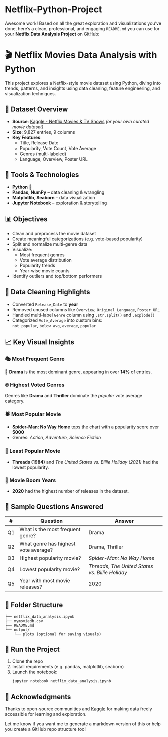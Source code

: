 # Netflix-Python-Project
Awesome work! Based on all the great exploration and visualizations you’ve done, here’s a clean, professional, and engaging `README.md` you can use for your **Netflix Data Analysis Project** on GitHub:



# 🎬 Netflix Movies Data Analysis with Python

This project explores a Netflix-style movie dataset using Python, diving into trends, patterns, and insights using data cleaning, feature engineering, and visualization techniques.



## 📂 Dataset Overview

- **Source**: [Kaggle - Netflix Movies & TV Shows](https://www.kaggle.com/datasets/shivamb/netflix-shows) *(or your own curated movie dataset)*
- **Size**: 9,827 entries, 9 columns
- **Key Features**:
  - Title, Release Date
  - Popularity, Vote Count, Vote Average
  - Genres (multi-labeled)
  - Language, Overview, Poster URL



## 🔧 Tools & Technologies

- **Python** 🐍
- **Pandas**, **NumPy** – data cleaning & wrangling
- **Matplotlib**, **Seaborn** – data visualization
- **Jupyter Notebook** – exploration & storytelling



## 📊 Objectives

- Clean and preprocess the movie dataset
- Create meaningful categorizations (e.g. vote-based popularity)
- Split and normalize multi-genre data
- Visualize:
  - Most frequent genres
  - Vote average distribution
  - Popularity trends
  - Year-wise movie counts
- Identify outliers and top/bottom performers



## 🧹 Data Cleaning Highlights

- Converted `Release_Date` to **year**
- Removed unused columns like `Overview`, `Original_Language`, `Poster_URL`
- Handled multi-label `Genre` column using `.str.split()` and `.explode()`
- Categorized `Vote_Average` into custom bins:  
  `not_popular`, `below_avg`, `average`, `popular`


## 📈 Key Visual Insights

### 🎭 Most Frequent Genre  
📌 **Drama** is the most dominant genre, appearing in over **14%** of entries.

### 🔥 Highest Voted Genres  
Genres like **Drama** and **Thriller** dominate the *popular* vote average category.

### 🕷️ Most Popular Movie  
- **Spider-Man: No Way Home** tops the chart with a popularity score over **5000**  
- Genres: *Action, Adventure, Science Fiction*

### 🧊 Least Popular Movie  
- **Threads (1984)** and *The United States vs. Billie Holiday (2021)* had the lowest popularity.

### 📆 Movie Boom Years  
- **2020** had the highest number of releases in the dataset.



## 📌 Sample Questions Answered

| # | Question | Answer |
|--|----------|--------|
| Q1 | What is the most frequent genre? | Drama |
| Q2 | What genre has highest vote average? | Drama, Thriller |
| Q3 | Highest popularity movie? | *Spider-Man: No Way Home* |
| Q4 | Lowest popularity movie? | *Threads*, *The United States vs. Billie Holiday* |
| Q5 | Year with most movie releases? | 2020 |



## 📁 Folder Structure

```
├── netflix_data_analysis.ipynb
├── mymoviedb.csv
├── README.md
└── output/
    └── plots (optional for saving visuals)
```



## 🚀 Run the Project

1. Clone the repo
2. Install requirements (e.g. pandas, matplotlib, seaborn)
3. Launch the notebook:
   ```bash
   jupyter notebook netflix_data_analysis.ipynb
   ```



## 🙌 Acknowledgments

Thanks to open-source communities and [Kaggle](https://www.kaggle.com) for making data freely accessible for learning and exploration.



Let me know if you want me to generate a markdown version of this or help you create a GitHub repo structure too!
